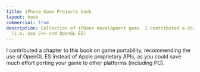 ```yaml
---
title: iPhone Game Projects book
layout: book
commercial: true
description: Collection of iPhone development gems. I contributed a chapter on portability
  (i.e. use C++ and OpenGL ES)
---
```


I contributed a chapter to this book on game portability, recommending the use of OpenGL ES instead of Apple proprietary APIs, as you could save much effort porting your game to other platforms (including PC).